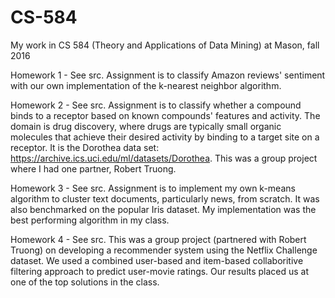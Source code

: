 # CS-584
My work in CS 584 (Theory and Applications of Data Mining) at Mason, fall 2016

Homework 1 - See src. Assignment is to classify Amazon reviews' sentiment with our own implementation of the k-nearest neighbor algorithm.

Homework 2 - See src. Assignment is to classify whether a compound binds to a receptor based on known compounds' features and activity. The domain is drug discovery, where drugs are typically small organic molecules that achieve their desired activity by binding to a target site on a receptor. It is the Dorothea data set: https://archive.ics.uci.edu/ml/datasets/Dorothea. This was a group project where I had one partner, Robert Truong.

Homework 3 - See src. Assignment is to implement my own k-means algorithm to cluster text documents, particularly news, from scratch. It was also benchmarked on the popular Iris dataset. My implementation was the best performing algorithm in my class.

Homework 4 - See src. This was a group project (partnered with Robert Truong) on developing a recommender system using the Netflix Challenge dataset. We used a combined user-based and item-based collaboritive filtering approach to predict user-movie ratings. Our results placed us at one of the top solutions in the class.


